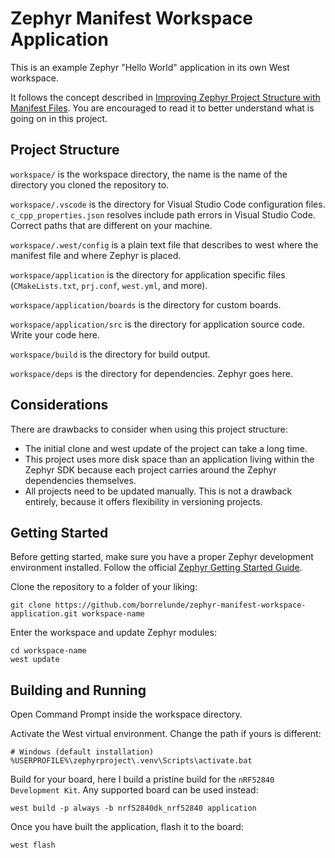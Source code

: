 # Zephyr Manifest Workspace Application

This is an example Zephyr "Hello World" application in its own West workspace.

It follows the concept described in [Improving Zephyr Project Structure with Manifest Files](https://blog.golioth.io/improving-zephyr-project-structure-with-manifest-files/). You are encouraged to read it to better understand what is going on in this project.

## Project Structure

`workspace/` is the workspace directory, the name is the name of the directory you cloned the repository to.

`workspace/.vscode` is the directory for Visual Studio Code configuration files. `c_cpp_properties.json` resolves include path errors in Visual Studio Code. Correct paths that are different on your machine.

`workspace/.west/config` is a plain text file that describes to west where the manifest file and where Zephyr is placed.

`workspace/application` is the directory for application specific files (`CMakeLists.txt`, `prj.conf`, `west.yml`, and more).

`workspace/application/boards` is the directory for custom boards.

`workspace/application/src` is the directory for application source code. Write your code here.

`workspace/build` is the directory for build output.

`workspace/deps` is the directory for dependencies. Zephyr goes here.

## Considerations

There are drawbacks to consider when using this project structure:

- The initial clone and west update of the project can take a long time.
- This project uses more disk space than an application living within the Zephyr SDK because each project carries around the Zephyr dependencies themselves.
- All projects need to be updated manually. This is not a drawback entirely, because it offers flexibility in versioning projects.

## Getting Started

Before getting started, make sure you have a proper Zephyr development environment installed. Follow the official [Zephyr Getting Started Guide](https://docs.zephyrproject.org/latest/develop/getting_started/index.html).

Clone the repository to a folder of your liking:

```shell
git clone https://github.com/borrelunde/zephyr-manifest-workspace-application.git workspace-name
```

Enter the workspace and update Zephyr modules:

```shell
cd workspace-name
west update
```

## Building and Running

Open Command Prompt inside the workspace directory.

Activate the West virtual environment. Change the path if yours is different:

```shell
# Windows (default installation)
%USERPROFILE%\zephyrproject\.venv\Scripts\activate.bat
```

Build for your board, here I build a pristine build for the `nRF52840 Development Kit`. Any supported board can be used instead:

```shell
west build -p always -b nrf52840dk_nrf52840 application
```

Once you have built the application, flash it to the board:

```shell
west flash
```
